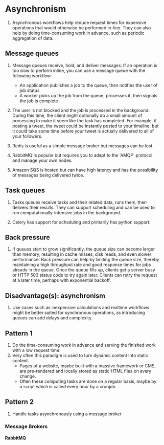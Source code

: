# Asynchronism
1. Asynchronous workflows help reduce request times for expensive operations that would otherwise be performed in-line. They can also help by doing time-consuming work in advance, such as periodic aggregation of data.

## Message queues
1. Message queues receive, hold, and deliver messages. If an operation is too slow to perform inline, you can use a message queue with the following workflow:
   * An application publishes a job to the queue, then notifies the user of job status
   * A worker picks up the job from the queue, processes it, then signals the job is complete
1. The user is not blocked and the job is processed in the background. During this time, the client might optionally do a small amount of processing to make it seem like the task has completed. For example, if posting a tweet, the tweet could be instantly posted to your timeline, but it could take some time before your tweet is actually delivered to all of your followers.

1. Redis is useful as a simple message broker but messages can be lost.
1. RabbitMQ is popular but requires you to adapt to the 'AMQP' protocol and manage your own nodes.
1. Amazon SQS is hosted but can have high latency and has the possibility of messages being delivered twice.

## Task queues
1. Tasks queues receive tasks and their related data, runs them, then delivers their results. They can support scheduling and can be used to run computationally-intensive jobs in the background.

1. Celery has support for scheduling and primarily has python support.

## Back pressure
1. If queues start to grow significantly, the queue size can become larger than memory, resulting in cache misses, disk reads, and even slower performance. Back pressure can help by limiting the queue size, thereby maintaining a high throughput rate and good response times for jobs already in the queue. Once the queue fills up, clients get a server busy or HTTP 503 status code to try again later. Clients can retry the request at a later time, perhaps with exponential backoff.

## Disadvantage(s): asynchronism
1. Use cases such as inexpensive calculations and realtime workflows might be better suited for synchronous operations, as introducing queues can add delays and complexity.

## Pattern 1
1. Do the time-consuming work in advance and serving the finished work with a low request time.
1. Very often this paradigm is used to turn dynamic content into static content.  
   * Pages of a website, maybe built with a massive framework or CMS, are pre-rendered and locally stored as static HTML files on every change. 
   * Often these computing tasks are done on a regular basis, maybe by a script which is called every hour by a cronjob.


## Pattern 2
1. Handle tasks asynchronously using a message broker

### Message Brokers
#### RabbitMQ

